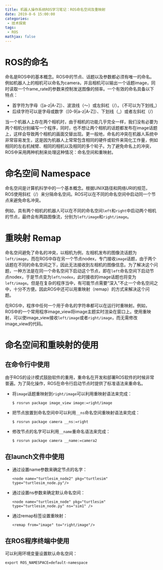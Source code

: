 ```yaml
---
title: 机器人操作系统ROS学习笔记：ROS命名空间及重映射
date: 2019-8-6 15:00:00
categories:
 - 技术探索
tags: 
 - ROS
mathjax: false
---
```


# ROS的命名

命名是ROS中的基本概念。ROS中的节点、话题以及参数都必须有唯一的命名。例如机器人上的相机可以命名为camera，并且相机可以输出一个话题image，同时读取一个frame_rate的参数来控制发送图像的频率。一个有效的命名具备以下特点：
- 首字符为字母（[a-z|A-Z]）、波浪线（～）或左斜杠（/）。（不可以为下划线_）
- 后续字符可以是字母或数字（[0-9|a-z|A-Z]）、下划线（_）或者左斜杠（/）

当一个机器人上存在两个相机时，由于相机的功能几乎完全一样，我们没有必要为两个相机分别编写一个程序，同时，也不想让两个相机的话题都发布在image话题上，这样会导致两个相机的画面交替出现。更一般地，命名的冲突在机器人系统中非常容易发生，这是因为机器人上常常包含相同的硬件或软件来简化工作量，例如相同的左右机械臂、相同的相机以及相同的多个轮子。为了避免命名上的冲突，ROS中采用两种机制来处理这种情况：命名空间和重映射。

# 命名空间 Namespace

命名空间是计算机科学中的一个基本概念。根据UNIX路径和网络URI的规范，ROS使用斜杠（/）来分隔命名空间。ROS可以在不同的命名空间中启动同一个节点来避免命名冲突。

例如，具有两个相机的机器人可以在不同的命名空间`left`和`right`中启动两个相机的节点，最终会有两路图像流，分别为`left/image`和`right/image`。

# 重映射 Remap

命名空间避免了命名的冲突，以相机为例，左相机发布的图像流话题为`left/image`，而在ROS中存在另一个节点nodex，专门接收`image`话题，由于两个话题在不同的命名空间之下，因此无法接收到左相机的图像信息。为了解决这个问题，一种方法是在同一个命名空间下启动这个节点，即在`left`命名空间下启动节点nodex，于是节点变为`left/nodex`，此时接收的image话题也将变为`left/image`。但是在复杂的程序当中，有可能节点需要“深入”不止一个命名空间之中，十分不方便。因此ROS中还可以用重映射（remap）的方式来解决这个问题。

在ROS中，程序中任何一个用于命名的字符串都可以在运行时重映射。例如，ROS中的一个常用程序image_view将image主题实时渲染在窗口上。使用重映射，可以使image_view接收`left/image`或者`right/image`，而无需修改image_view的代码。

# 命名空间和重映射的使用

## 在命令行中使用

由于ROS的设计模式鼓励软件的重用，重命名在开发和部署ROS软件的时候非常普遍。为了简化操作，ROS在命令行启动节点时提供了标准语法来重命名。

- 将`image`话题重映射到`right/image`可以利用重映射语法来完成：
    ```
    $ rosrun package image_view image:=right/image
    ```

- 把节点放置到命名空间中可以利用`__ns`命名空间重映射语法来完成：
    ```
    $ rosrun package camera __ns:=right
    ```

- 修改节点的名字可以利用`__name`重命名语法来完成：
    ```
    $ rosrun package camera __name:=camera2
    ```

## 在launch文件中使用

- 通过设置name参数来确定节点的名字：
    ```
    <node name="turtlesim_node2" pkg="turtlesim" type="turtlesim_node.py"/>
    ```

- 通过设置ns参数来确定默认命名空间：
    ```
    <node name="turtlesim_node" pkg="turtlesim" type="turtlesim_node.py" ns="sim1" />
    ```
- 通过remap标签设置重映射：
    ```
    <remap from="image" to="right/image"/>
    ```

## 在ROS程序终端中使用

可以利用环境变量设置默认命名空间：
```
export ROS_NAMESPACE=default-namespace
```
